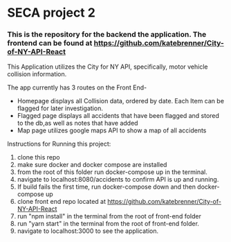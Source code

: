 # SECA project 2

### This is the repository for the backend the application. The frontend can be found at https://github.com/katebrenner/City-of-NY-API-React

This Application utilizes the City for NY API, specifically, motor vehicle collision information.

The app currently has 3 routes on the Front End-

* Homepage displays all Collision data, ordered by date. Each Item can be flagged for later investigation.
* Flagged page displays all accidents that have been flagged and stored to the db,as well as notes that have added
* Map page utilizes google maps API to show a map of all accidents


Instructions for Running this project:
1) clone this repo
2) make sure docker and docker compose are installed
3) from the root of this folder run docker-compose up in the terminal.
4) navigate to localhost:8080/accidents to confirm API is up and running.
5) If build fails the first time, run docker-compose down and then docker-compose up
6) clone front end repo located at https://github.com/katebrenner/City-of-NY-API-React
7) run "npm install" in the terminal from the root of front-end folder
8) run "yarn start" in the terminal from the root of front-end folder.
9) navigate to localhost:3000 to see the application.